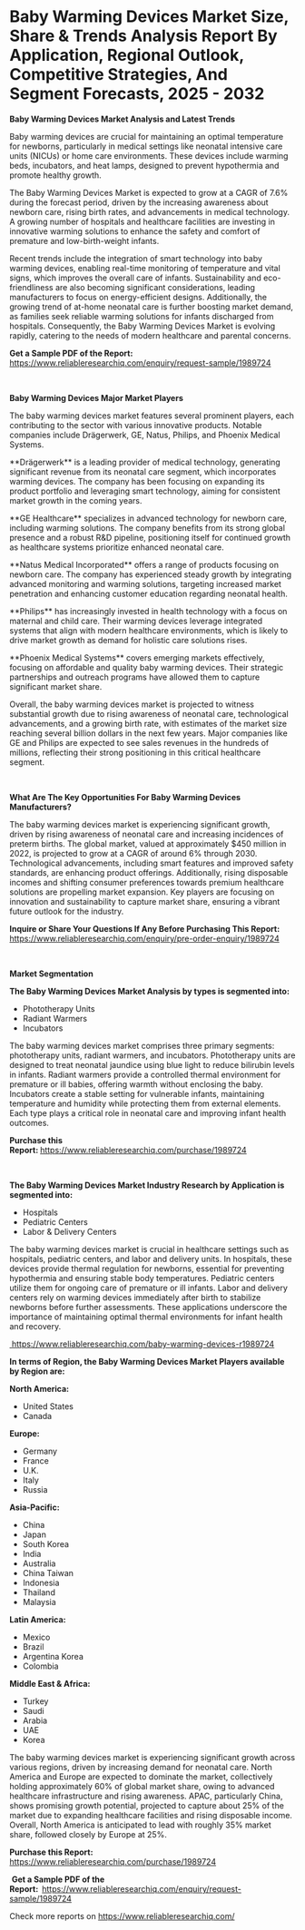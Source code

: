 <p><h1>Baby Warming Devices Market Size, Share & Trends Analysis Report By Application, Regional Outlook, Competitive Strategies, And Segment Forecasts, 2025 - 2032</h1></p><p><strong>Baby Warming Devices Market Analysis and Latest Trends</strong></p>
<p><p>Baby warming devices are crucial for maintaining an optimal temperature for newborns, particularly in medical settings like neonatal intensive care units (NICUs) or home care environments. These devices include warming beds, incubators, and heat lamps, designed to prevent hypothermia and promote healthy growth. </p><p>The Baby Warming Devices Market is expected to grow at a CAGR of 7.6% during the forecast period, driven by the increasing awareness about newborn care, rising birth rates, and advancements in medical technology. A growing number of hospitals and healthcare facilities are investing in innovative warming solutions to enhance the safety and comfort of premature and low-birth-weight infants. </p><p>Recent trends include the integration of smart technology into baby warming devices, enabling real-time monitoring of temperature and vital signs, which improves the overall care of infants. Sustainability and eco-friendliness are also becoming significant considerations, leading manufacturers to focus on energy-efficient designs. Additionally, the growing trend of at-home neonatal care is further boosting market demand, as families seek reliable warming solutions for infants discharged from hospitals. Consequently, the Baby Warming Devices Market is evolving rapidly, catering to the needs of modern healthcare and parental concerns.</p></p>
<p><strong>Get a Sample PDF of the Report:&nbsp;</strong> <a href="https://www.reliableresearchiq.com/enquiry/request-sample/1989724?utm_campaign=2277&utm_medium=2&utm_source=Github&utm_content=ia&utm_term=06042025&utm_id=baby-warming-devices">https://www.reliableresearchiq.com/enquiry/request-sample/1989724</a></p>
<p>&nbsp;</p>
<p><strong>Baby Warming Devices Major Market Players</strong></p>
<p><p>The baby warming devices market features several prominent players, each contributing to the sector with various innovative products. Notable companies include Drägerwerk, GE, Natus, Philips, and Phoenix Medical Systems.</p><p>**Drägerwerk** is a leading provider of medical technology, generating significant revenue from its neonatal care segment, which incorporates warming devices. The company has been focusing on expanding its product portfolio and leveraging smart technology, aiming for consistent market growth in the coming years.</p><p>**GE Healthcare** specializes in advanced technology for newborn care, including warming solutions. The company benefits from its strong global presence and a robust R&D pipeline, positioning itself for continued growth as healthcare systems prioritize enhanced neonatal care.</p><p>**Natus Medical Incorporated** offers a range of products focusing on newborn care. The company has experienced steady growth by integrating advanced monitoring and warming solutions, targeting increased market penetration and enhancing customer education regarding neonatal health.</p><p>**Philips** has increasingly invested in health technology with a focus on maternal and child care. Their warming devices leverage integrated systems that align with modern healthcare environments, which is likely to drive market growth as demand for holistic care solutions rises.</p><p>**Phoenix Medical Systems** covers emerging markets effectively, focusing on affordable and quality baby warming devices. Their strategic partnerships and outreach programs have allowed them to capture significant market share.</p><p>Overall, the baby warming devices market is projected to witness substantial growth due to rising awareness of neonatal care, technological advancements, and a growing birth rate, with estimates of the market size reaching several billion dollars in the next few years. Major companies like GE and Philips are expected to see sales revenues in the hundreds of millions, reflecting their strong positioning in this critical healthcare segment.</p></p>
<p>&nbsp;</p>
<p><strong>What Are The Key Opportunities For Baby Warming Devices Manufacturers?</strong></p>
<p><p>The baby warming devices market is experiencing significant growth, driven by rising awareness of neonatal care and increasing incidences of preterm births. The global market, valued at approximately $450 million in 2022, is projected to grow at a CAGR of around 6% through 2030. Technological advancements, including smart features and improved safety standards, are enhancing product offerings. Additionally, rising disposable incomes and shifting consumer preferences towards premium healthcare solutions are propelling market expansion. Key players are focusing on innovation and sustainability to capture market share, ensuring a vibrant future outlook for the industry.</p></p>
<p><strong>Inquire or Share Your Questions If Any Before Purchasing This Report:</strong> <a href="https://www.reliableresearchiq.com/enquiry/pre-order-enquiry/1989724?utm_campaign=2277&utm_medium=2&utm_source=Github&utm_content=ia&utm_term=06042025&utm_id=baby-warming-devices">https://www.reliableresearchiq.com/enquiry/pre-order-enquiry/1989724</a></p>
<p>&nbsp;</p>
<p><strong>Market Segmentation</strong></p>
<p><strong>The Baby Warming Devices Market Analysis by types is segmented into:</strong></p>
<p><ul><li>Phototherapy Units</li><li>Radiant Warmers</li><li>Incubators</li></ul></p>
<p><p>The baby warming devices market comprises three primary segments: phototherapy units, radiant warmers, and incubators. Phototherapy units are designed to treat neonatal jaundice using blue light to reduce bilirubin levels in infants. Radiant warmers provide a controlled thermal environment for premature or ill babies, offering warmth without enclosing the baby. Incubators create a stable setting for vulnerable infants, maintaining temperature and humidity while protecting them from external elements. Each type plays a critical role in neonatal care and improving infant health outcomes.</p></p>
<p><strong>Purchase this Report:&nbsp;</strong><a href="https://www.reliableresearchiq.com/purchase/1989724?utm_campaign=2277&utm_medium=2&utm_source=Github&utm_content=ia&utm_term=06042025&utm_id=baby-warming-devices">https://www.reliableresearchiq.com/purchase/1989724</a></p>
<p>&nbsp;</p>
<p><strong>The Baby Warming Devices Market Industry Research by Application is segmented into:</strong></p>
<p><ul><li>Hospitals</li><li>Pediatric Centers</li><li>Labor & Delivery Centers</li></ul></p>
<p><p>The baby warming devices market is crucial in healthcare settings such as hospitals, pediatric centers, and labor and delivery units. In hospitals, these devices provide thermal regulation for newborns, essential for preventing hypothermia and ensuring stable body temperatures. Pediatric centers utilize them for ongoing care of premature or ill infants. Labor and delivery centers rely on warming devices immediately after birth to stabilize newborns before further assessments. These applications underscore the importance of maintaining optimal thermal environments for infant health and recovery.</p></p>
<p><a href="https://www.reliableresearchiq.com/baby-warming-devices-r1989724?utm_campaign=2277&utm_medium=2&utm_source=Github&utm_content=ia&utm_term=06042025&utm_id=baby-warming-devices">&nbsp;https://www.reliableresearchiq.com/baby-warming-devices-r1989724</a></p>
<p><strong>In terms of Region, the Baby Warming Devices Market Players available by Region are:</strong></p>
<p>
    <p> <strong> North America: </strong>
        <ul>
            <li>United States</li>
            <li>Canada</li>
        </ul>
        </p> 
    <p> <strong> Europe: </strong>
        <ul>
            <li>Germany</li>
            <li>France</li>
            <li>U.K.</li>
            <li>Italy</li>
            <li>Russia</li>
        </ul>
        </p> 
    <p> <strong> Asia-Pacific: </strong>
        <ul>
            <li>China</li>
            <li>Japan</li>
            <li>South Korea</li>
            <li>India</li>
            <li>Australia</li>
            <li>China Taiwan</li>
            <li>Indonesia</li>
            <li>Thailand</li>
            <li>Malaysia</li>
        </ul>
        </p> 
    <p> <strong> Latin America: </strong>
        <ul>
            <li>Mexico</li>
            <li>Brazil</li>
            <li>Argentina Korea</li>
            <li>Colombia</li>
        </ul>
        </p> 
    <p> <strong> Middle East & Africa: </strong>
        <ul>
            <li>Turkey</li>
            <li>Saudi</li>
            <li>Arabia</li>
            <li>UAE</li>
            <li>Korea</li>
        </ul>
    </p>
    </p>
<p><p>The baby warming devices market is experiencing significant growth across various regions, driven by increasing demand for neonatal care. North America and Europe are expected to dominate the market, collectively holding approximately 60% of global market share, owing to advanced healthcare infrastructure and rising awareness. APAC, particularly China, shows promising growth potential, projected to capture about 25% of the market due to expanding healthcare facilities and rising disposable income. Overall, North America is anticipated to lead with roughly 35% market share, followed closely by Europe at 25%.</p></p>
<p><strong>Purchase this Report: </strong><a href="https://www.reliableresearchiq.com/purchase/1989724?utm_campaign=2277&utm_medium=2&utm_source=Github&utm_content=ia&utm_term=06042025&utm_id=baby-warming-devices">https://www.reliableresearchiq.com/purchase/1989724</a></p>
<p>&nbsp;<strong>Get a Sample PDF of the Report:&nbsp;&nbsp;</strong><a href="https://www.reliableresearchiq.com/enquiry/request-sample/1989724?utm_campaign=2277&utm_medium=2&utm_source=Github&utm_content=ia&utm_term=06042025&utm_id=baby-warming-devices">https://www.reliableresearchiq.com/enquiry/request-sample/1989724</a></p>
<p><strong></strong></p>
<p>Check more reports on <a href="https://www.reliableresearchiq.com/?utm_campaign=2277&utm_medium=2&utm_source=Github&utm_content=ia&utm_term=06042025&utm_id=baby-warming-devices">https://www.reliableresearchiq.com/</a></p>